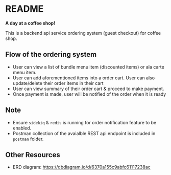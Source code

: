 # README

**A day at a coffee shop!**

This is a backend api service ordering system (guest checkout) for coffee shop.

## Flow of the ordering system
- User can view a list of bundle menu item (discounted items) or ala carte menu item.
- User can add aforementioned items into a order cart. User can also update/delete their order items in their cart
- User can view summary of their order cart & proceed to make payment.
- Once payment is made, user will be notified of the order when it is ready

## Note
- Ensure `sidekiq` & `redis` is running for order notification feature to be enabled.
- Postman collection of the avaialble REST api endpoint is included in `postman` folder.

## Other Resources
- ERD diagram: https://dbdiagram.io/d/6370a155c9abfc61117238ac
